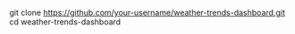 git clone https://github.com/your-username/weather-trends-dashboard.git
    cd weather-trends-dashboard